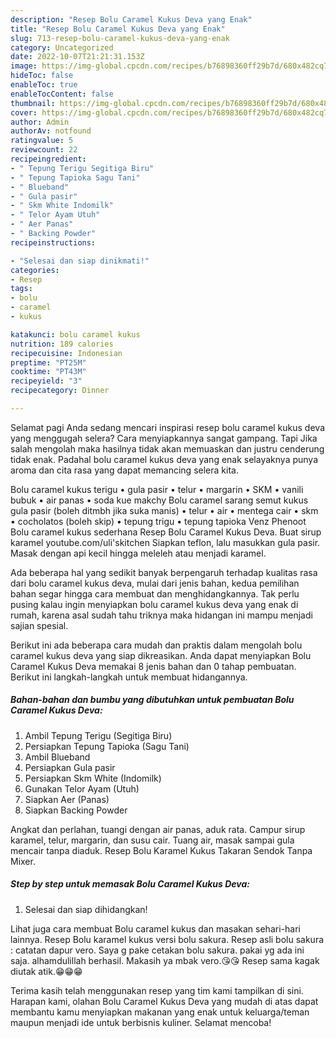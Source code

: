 ```yaml
---
description: "Resep Bolu Caramel Kukus Deva yang Enak"
title: "Resep Bolu Caramel Kukus Deva yang Enak"
slug: 713-resep-bolu-caramel-kukus-deva-yang-enak
category: Uncategorized
date: 2022-10-07T21:21:31.153Z
image: https://img-global.cpcdn.com/recipes/b76898360ff29b7d/680x482cq70/bolu-caramel-kukus-deva-foto-resep-utama.jpg
hideToc: false
enableToc: true
enableTocContent: false
thumbnail: https://img-global.cpcdn.com/recipes/b76898360ff29b7d/680x482cq70/bolu-caramel-kukus-deva-foto-resep-utama.jpg
cover: https://img-global.cpcdn.com/recipes/b76898360ff29b7d/680x482cq70/bolu-caramel-kukus-deva-foto-resep-utama.jpg
author: Admin
authorAv: notfound
ratingvalue: 5
reviewcount: 22
recipeingredient:
- " Tepung Terigu Segitiga Biru"
- " Tepung Tapioka Sagu Tani"
- " Blueband"
- " Gula pasir"
- " Skm White Indomilk"
- " Telor Ayam Utuh"
- " Aer Panas"
- " Backing Powder"
recipeinstructions:

- "Selesai dan siap dinikmati!"
categories:
- Resep
tags:
- bolu
- caramel
- kukus

katakunci: bolu caramel kukus 
nutrition: 189 calories
recipecuisine: Indonesian
preptime: "PT25M"
cooktime: "PT43M"
recipeyield: "3"
recipecategory: Dinner

---
```



Selamat pagi Anda sedang mencari inspirasi resep bolu caramel kukus deva yang menggugah selera? Cara menyiapkannya sangat gampang. Tapi Jika salah mengolah maka hasilnya tidak akan memuaskan dan justru cenderung tidak enak. Padahal bolu caramel kukus deva yang enak selayaknya punya aroma dan cita rasa yang dapat memancing selera kita.


Bolu caramel kukus terigu • gula pasir • telur • margarin • SKM • vanili bubuk • air panas • soda kue makchy Bolu caramel sarang semut kukus gula pasir (boleh ditmbh jika suka manis) • telur • air • mentega cair • skm • cocholatos (boleh skip) • tepung trigu • tepung tapioka Venz Phenoot Bolu caramel kukus sederhana Resep Bolu Caramel Kukus Deva. Buat sirup karamel youtube.com/uli&#39;skitchen Siapkan teflon, lalu masukkan gula pasir. Masak dengan api kecil hingga meleleh atau menjadi karamel.

Ada beberapa hal yang sedikit banyak berpengaruh terhadap kualitas rasa dari bolu caramel kukus deva, mulai dari jenis bahan, kedua pemilihan bahan segar hingga cara membuat dan menghidangkannya. Tak perlu pusing kalau ingin menyiapkan bolu caramel kukus deva yang enak di rumah, karena asal sudah tahu triknya maka hidangan ini mampu menjadi sajian spesial.


Berikut ini ada beberapa cara mudah dan praktis dalam mengolah bolu caramel kukus deva yang siap dikreasikan. Anda dapat menyiapkan Bolu Caramel Kukus Deva memakai 8 jenis bahan dan 0 tahap pembuatan. Berikut ini langkah-langkah untuk membuat hidangannya.

<!--inarticleads1-->

##### Bahan-bahan dan bumbu yang dibutuhkan untuk pembuatan Bolu Caramel Kukus Deva:

1. Ambil  Tepung Terigu (Segitiga Biru)
1. Persiapkan  Tepung Tapioka (Sagu Tani)
1. Ambil  Blueband
1. Persiapkan  Gula pasir
1. Persiapkan  Skm White (Indomilk)
1. Gunakan  Telor Ayam (Utuh)
1. Siapkan  Aer (Panas)
1. Siapkan  Backing Powder


Angkat dan perlahan, tuangi dengan air panas, aduk rata. Campur sirup karamel, telur, margarin, dan susu cair. Tuang air, masak sampai gula mencair tanpa diaduk. Resep Bolu Karamel Kukus Takaran Sendok Tanpa Mixer. 

<!--inarticleads2-->

##### Step by step untuk memasak Bolu Caramel Kukus Deva:


1. Selesai dan siap dihidangkan!

Lihat juga cara membuat Bolu caramel kukus dan masakan sehari-hari lainnya. Resep Bolu karamel kukus versi bolu sakura. Resep asli bolu sakura : catatan dapur vero. Saya g pake cetakan bolu sakura. pakai yg ada ini saja. alhamdulillah berhasil. Makasih ya mbak vero.😘😘 Resep sama kagak diutak atik.😁😁😁 

Terima kasih telah menggunakan resep yang tim kami tampilkan di sini. Harapan kami, olahan Bolu Caramel Kukus Deva yang mudah di atas dapat membantu kamu menyiapkan makanan yang enak untuk keluarga/teman maupun menjadi ide untuk berbisnis kuliner. Selamat mencoba!
